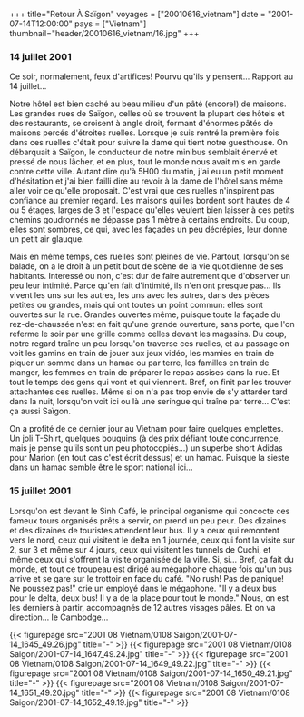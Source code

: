 +++
title="Retour À Saïgon"
voyages = ["20010616_vietnam"]
date = "2001-07-14T12:00:00"
pays = ["Vietnam"]
thumbnail="header/20010616_vietnam/16.jpg"
+++
###  14 juillet 2001

Ce soir, normalement, feux d'artifices! Pourvu qu'ils y pensent... Rapport 
au 14 juillet...

Notre hôtel est bien caché au beau milieu d'un pâté (encore!) de maisons. Les 
grandes rues de Saïgon, celles où se trouvent la plupart des hôtels et des restaurants, 
se croisent à angle droit, formant d'énormes pâtés de maisons percés d'étroites 
ruelles. Lorsque je suis rentré la première fois dans ces ruelles c'était pour 
suivre la dame qui tient notre guesthouse. On débarquait à Saïgon, le conducteur 
de notre minibus semblait énervé et pressé de nous lâcher, et en plus, tout 
le monde nous avait mis en garde contre cette ville. Autant dire qu'à 5H00 du 
matin, j'ai eu un petit moment d'hésitation et j'ai bien failli dire au revoir 
à la dame de l'hôtel sans même aller voir ce qu'elle proposait. C'est vrai que 
ces ruelles n'inspirent pas confiance au premier regard. Les maisons qui les 
bordent sont hautes de 4 ou 5 étages, larges de 3 et l'espace qu'elles veulent 
bien laisser à ces petits chemins goudronnés ne dépasse pas 1 mètre à certains 
endroits. Du coup, elles sont sombres, ce qui, avec les façades un peu décrépies, 
leur donne un petit air glauque.

Mais en même temps, ces ruelles sont pleines de vie. Partout, lorsqu'on se 
balade, on a le droit à un petit bout de scène de la vie quotidienne de ses 
habitants. Interessé ou non, c'est dur de faire autrement que d'observer un 
peu leur intimité. Parce qu'en fait d'intimité, ils n'en ont presque pas... 
Ils vivent les uns sur les autres, les uns avec les autres, dans des pièces 
petites ou grandes, mais qui ont toutes un point commun: elles sont ouvertes 
sur la rue. Grandes ouvertes même, puisque toute la façade du rez-de-chaussée 
n'est en fait qu'une grande ouverture, sans porte, que l'on referme le soir 
par une grille comme celles devant les magasins. Du coup, notre regard traîne 
un peu lorsqu'on traverse ces ruelles, et au passage on voit les gamins en train 
de jouer aux jeux vidéo, les mamies en train de piquer un somme dans un hamac 
ou par terre, les familles en train de manger, les femmes en train de préparer 
le repas assises dans la rue. Et tout le temps des gens qui vont et qui viennent. 
Bref, on finit par les trouver attachantes ces ruelles. Même si on n'a pas trop 
envie de s'y attarder tard dans la nuit, lorsqu'on voit ici ou là une seringue 
qui traîne par terre... C'est ça aussi Saïgon.

On a profité de ce dernier jour au Vietnam pour faire quelques emplettes. Un 
joli T-Shirt, quelques bouquins (à des prix défiant toute concurrence, mais 
je pense qu'ils sont un peu photocopiés...) un superbe short Adidas pour Marion 
(en tout cas c'est écrit dessus) et un hamac. Puisque la sieste dans un hamac 
semble être le sport national ici...

### 15 juillet 2001

Lorsqu'on est devant le Sinh Café, le principal organisme qui concocte ces 
fameux tours organisés prêts à servir, on prend un peu peur. Des dizaines et 
des dizaines de touristes attendent leur bus. Il y a ceux qui remontent vers 
le nord, ceux qui visitent le delta en 1 journée, ceux qui font la visite sur 
2, sur 3 et même sur 4 jours, ceux qui visitent les tunnels de Cuchi, et même 
ceux qui s'offrent la visite organisée de la ville. Si, si... Bref, ça fait 
du monde, et tout ce troupeau est dirigé au mégaphone chaque fois qu'un bus 
arrive et se gare sur le trottoir en face du café. "No rush! Pas de panique! 
Ne poussez pas!" crie un employé dans le mégaphone. "Il y a deux bus pour le 
delta, deux bus! Il y a de la place pour tout le monde." Nous, on est les derniers 
à partir, accompagnés de 12 autres visages pâles. Et on va direction... le Cambodge...


{{< figurepage src="2001 08 Vietnam/0108 Saigon/2001-07-14_1645_49.26.jpg" title="-"  >}}
{{< figurepage src="2001 08 Vietnam/0108 Saigon/2001-07-14_1647_49.24.jpg" title="-"  >}}
{{< figurepage src="2001 08 Vietnam/0108 Saigon/2001-07-14_1649_49.22.jpg" title="-"  >}}
{{< figurepage src="2001 08 Vietnam/0108 Saigon/2001-07-14_1650_49.21.jpg" title="-"  >}}
{{< figurepage src="2001 08 Vietnam/0108 Saigon/2001-07-14_1651_49.20.jpg" title="-"  >}}
{{< figurepage src="2001 08 Vietnam/0108 Saigon/2001-07-14_1652_49.19.jpg" title="-"  >}}


